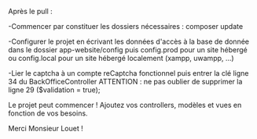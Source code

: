 Après le pull :

-Commencer par constituer les dossiers nécessaires : 
composer update

-Configurer le projet en écrivant les données d'accès à la base de donnée dans le dossier app-website/config puis config.prod pour un site hébergé ou config.local pour un site hébergé localement (xampp, uwampp, ...)

-Lier le captcha à un compte reCaptcha fonctionnel puis entrer la clé ligne 34 du BackOfficeController
ATTENTION : ne pas oublier de supprimer la ligne 29 ($validation = true);

Le projet peut commencer !
Ajoutez vos controllers, modèles et vues en fonction de vos besoins.

Merci Monsieur Louet !
